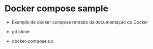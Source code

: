 # Docker compose sample

* Exemplo de docker compose retirado da documentação do Docker

* git clone
* docker-compose up